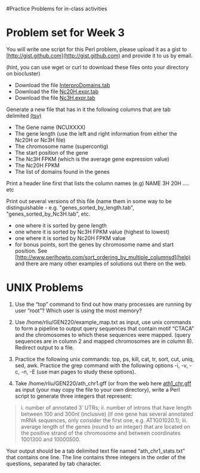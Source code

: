 #Practice Problems for in-class activities


Problem set for Week 3
======================

You will write one script for this Perl problem, please upload it as a
gist to [http://gist.github.com](http://gist.github.com) and provide it to us by email.

(hint, you can use wget or curl to download these files onto your directory on biocluster)

* Download the file [InterproDomains.tab](http://courses.stajich.org/public/gen220/data/Ncrassa_OR74A_InterproDomains.tab)
* Download the file [Nc20H.expr.tab](http://courses.stajich.org/public/gen220/data/Nc20H.expr.tab)
* Download the file [Nc3H.expr.tab](http://courses.stajich.org/public/gen220/data/Nc3H.expr.tab)

Generate a new file that has in it the following columns that are tab delimited [(tsv)](http://en.wikipedia.org/wiki/Tab-separated_values)

* The Gene name (NCUXXXX)
* The gene length (use the left and right information from either the Nc20H or Nc3H file)
* The chromosome name (supercontig)
* The start position of the gene
* The Nc3H FPKM (which is the average gene expression value)
* The Nc20H FPKM
* The list of domains found in the genes

Print a header line first that lists the column names (e.g)
NAME 3H 20H .... etc

Print out several versions of this file (name them in some way to be
distinguishable - e.g. "genes_sorted_by_length.tab",
"genes_sorted_by_Nc3H.tab", etc.

* one where it is sorted by gene length
* one where it is sorted by Nc3H FPKM value (highest to lowest)
* one where it is sorted by Nc20H FPKM value
* for bonus points, sort the genes by chromosome name and start position. See [http://www.perlhowto.com/sort_ordering_by_multiple_columnsd](help) and there are many other examples of solutions out there on the web.

UNIX Problems
=============

1. Use the “top” command to find out how many processes are running by user “root”? Which user is using the most memory?

2. Use /home/rliu/GEN220/example_map.txt as input, use unix commands to form a pipeline to output query sequences that contain motif “CTACA” and the chromosomes to which these sequences were mapped. (query sequences are in column 2 and mapped chromosomes are in column 8). Redirect output to a file.

3. Practice the following unix commands: top, ps, kill, cat, tr, sort, cut, uniq, sed, awk. Practice the grep command with the following options -i, -v, -c, -n, -E (use man pages to study these options).

4. Take /home/rliu/GEN220/ath_chr1.gff (or from the web here [ath1_chr.gff](http://courses.stajich.org/public/gen220/data/ath_chr1.gff) as input (your may copy the file to your own directory), write a Perl script to generate three integers that represent:

>i. number of annotated 3’ UTRs;
>ii. number of introns that have length between 100 and 300nt (inclusive) (if one gene has several annotated mRNA sequences, only consider the first one, e.g. AT1G01020.1);
>iii. average length of the genes (round to an integer) that are located on the positive strand of the chromosome and between coordinates 1001300 and 10000500. 

Your output should be a tab delimited text file named
“ath_chr1_stats.txt” that contains one line. The line contains three
integers in the order of the questions, separated by tab character.

